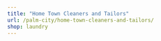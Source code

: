 ```yaml
---
title: "Home Town Cleaners and Tailors"
url: /palm-city/home-town-cleaners-and-tailors/
shop: laundry
---
```

